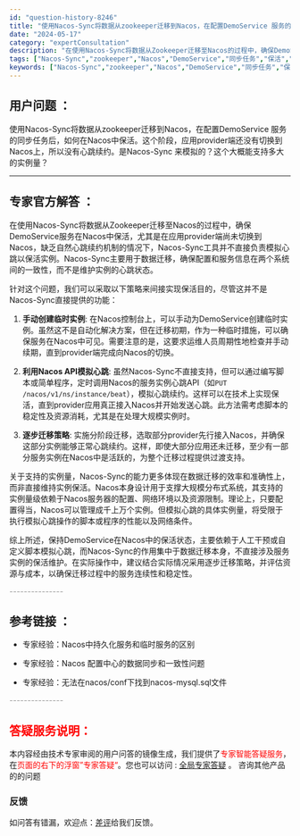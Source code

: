 ```yaml
---
id: "question-history-8246"
title: "使用Nacos-Sync将数据从zookeeper迁移到Nacos，在配置DemoService 服务的同"
date: "2024-05-17"
category: "expertConsultation"
description: "在使用Nacos-Sync将数据从Zookeeper迁移至Nacos的过程中，确保DemoService服务在Nacos中保活，尤其是在应用provider端尚未切换到Nacos，缺乏自然心跳续约机制的情况下，Nacos-Sync工具并不直接负责模拟心跳以保活实例。Nacos-Sync主要用于数据迁"
tags: ["Nacos-Sync","zookeeper","Nacos","DemoService","同步任务","保活","provider","心跳续约","Nacos-Sync","实例量"]
keywords: ["Nacos-Sync","zookeeper","Nacos","DemoService","同步任务","保活","provider","心跳续约","Nacos-Sync","实例量"]
---
```


## 用户问题 ： 
 使用Nacos-Sync将数据从zookeeper迁移到Nacos，在配置DemoService 服务的同步任务后，如何在Nacos中保活。这个阶段，应用provider端还没有切换到Nacos上，所以没有心跳续约。是Nacos-Sync 来模拟的？这个大概能支持多大的实例量？  

---------------
## 专家官方解答 ：

在使用Nacos-Sync将数据从Zookeeper迁移至Nacos的过程中，确保DemoService服务在Nacos中保活，尤其是在应用provider端尚未切换到Nacos，缺乏自然心跳续约机制的情况下，Nacos-Sync工具并不直接负责模拟心跳以保活实例。Nacos-Sync主要用于数据迁移，确保配置和服务信息在两个系统间的一致性，而不是维护实例的心跳状态。

针对这个问题，我们可以采取以下策略来间接实现保活目的，尽管这并不是Nacos-Sync直接提供的功能：

1. **手动创建临时实例**: 在Nacos控制台上，可以手动为DemoService创建临时实例。虽然这不是自动化解决方案，但在迁移初期，作为一种临时措施，可以确保服务在Nacos中可见。需要注意的是，这要求运维人员周期性地检查并手动续期，直到provider端完成向Nacos的切换。

2. **利用Nacos API模拟心跳**: 虽然Nacos-Sync不直接支持，但可以通过编写脚本或简单程序，定时调用Nacos的服务实例心跳API（如`PUT /nacos/v1/ns/instance/beat`），模拟心跳续约。这样可以在技术上实现保活，直到provider应用真正接入Nacos并开始发送心跳。此方法需考虑脚本的稳定性及资源消耗，尤其是在处理大规模实例时。

3. **逐步迁移策略**: 实施分阶段迁移，选取部分provider先行接入Nacos，并确保这部分实例能够正常心跳续约。这样，即使大部分应用还未迁移，至少有一部分服务实例在Nacos中是活跃的，为整个迁移过程提供过渡支持。

关于支持的实例量，Nacos-Sync的能力更多体现在数据迁移的效率和准确性上，而非直接维持实例保活。Nacos本身设计用于支撑大规模分布式系统，其支持的实例量级依赖于Nacos服务器的配置、网络环境以及资源限制。理论上，只要配置得当，Nacos可以管理成千上万个实例。但模拟心跳的具体实例量，将受限于执行模拟心跳操作的脚本或程序的性能以及网络条件。

综上所述，保持DemoService在Nacos中的保活状态，主要依赖于人工干预或自定义脚本模拟心跳，而Nacos-Sync的作用集中于数据迁移本身，不直接涉及服务实例的保活维护。在实际操作中，建议结合实际情况采用逐步迁移策略，并评估资源与成本，以确保迁移过程中的服务连续性和稳定性。


<font color="#949494">---------------</font> 


## 参考链接 ：

* 专家经验：Nacos中持久化服务和临时服务的区别 
 
 * 专家经验：Nacos 配置中心的数据同步和一致性问题 
 
 * 专家经验：无法在nacos/conf下找到nacos-mysql.sql文件 


 <font color="#949494">---------------</font> 
 


## <font color="#FF0000">答疑服务说明：</font> 

本内容经由技术专家审阅的用户问答的镜像生成，我们提供了<font color="#FF0000">专家智能答疑服务</font>，在<font color="#FF0000">页面的右下的浮窗”专家答疑“</font>。您也可以访问 : [全局专家答疑](https://answer.opensource.alibaba.com/docs/intro) 。 咨询其他产品的的问题

### 反馈
如问答有错漏，欢迎点：[差评](https://ai.nacos.io/user/feedbackByEnhancerGradePOJOID?enhancerGradePOJOId=13597)给我们反馈。
